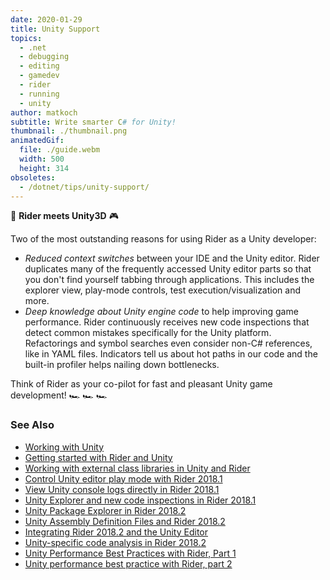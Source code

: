 ```yaml
---
date: 2020-01-29
title: Unity Support
topics:
  - .net
  - debugging
  - editing
  - gamedev
  - rider
  - running
  - unity
author: matkoch
subtitle: Write smarter C# for Unity!
thumbnail: ./thumbnail.png
animatedGif:
  file: ./guide.webm
  width: 500
  height: 314
obsoletes:
  - /dotnet/tips/unity-support/
---
```


👾 **Rider meets Unity3D** 🎮

Two of the most outstanding reasons for using Rider as a Unity developer:

- _Reduced context switches_ between your IDE and the Unity editor. Rider duplicates many of the frequently accessed Unity editor parts so that you don't find yourself tabbing through applications. This includes the explorer view, play-mode controls, test execution/visualization and more.
- _Deep knowledge about Unity engine code_ to help improving game performance. Rider continuously receives new code inspections that detect common mistakes specifically for the Unity platform. Refactorings and symbol searches even consider non-C# references, like in YAML files. Indicators tell us about hot paths in our code and the built-in profiler helps nailing down bottlenecks.

Think of Rider as your co-pilot for fast and pleasant Unity game development! 🏎 🏎 🏎

### See Also

- [Working with Unity](https://www.jetbrains.com/help/rider/Unity.html)
- [Getting started with Rider and Unity](https://blog.jetbrains.com/dotnet/2017/08/30/getting-started-rider-unity/)
- [Working with external class libraries in Unity and Rider](https://blog.jetbrains.com/dotnet/2018/02/20/working-external-class-libraries-unity-rider/)
- [Control Unity editor play mode with Rider 2018.1](https://blog.jetbrains.com/dotnet/2018/04/05/control-unity-editor-play-mode-rider-2018-1/)
- [View Unity console logs directly in Rider 2018.1](https://blog.jetbrains.com/dotnet/2018/04/10/view-unity-console-logs-directly-rider-2018-1/)
- [Unity Explorer and new code inspections in Rider 2018.1](https://blog.jetbrains.com/dotnet/2018/06/14/unity-explorer-new-code-inspections-rider-2018-1/)
- [Unity Package Explorer in Rider 2018.2](https://blog.jetbrains.com/dotnet/2018/09/19/unity-package-explorer-rider-2018-2/)
- [Unity Assembly Definition Files and Rider 2018.2](https://blog.jetbrains.com/dotnet/2018/09/26/unity-assembly-definition-files-rider-2018-2/)
- [Integrating Rider 2018.2 and the Unity Editor](https://blog.jetbrains.com/dotnet/2018/10/03/integrating-rider-2018-2-unity-editor/)
- [Unity-specific code analysis in Rider 2018.2](https://blog.jetbrains.com/dotnet/2018/10/18/unity-specific-code-analysis-rider-2018-2/)
- [Unity Performance Best Practices with Rider, Part 1](https://blog.jetbrains.com/dotnet/2019/02/21/performance-indicators-unity-code-rider/)
- [Unity performance best practice with Rider, part 2](https://blog.jetbrains.com/dotnet/2019/02/28/performance-inspections-unity-code-rider/)
